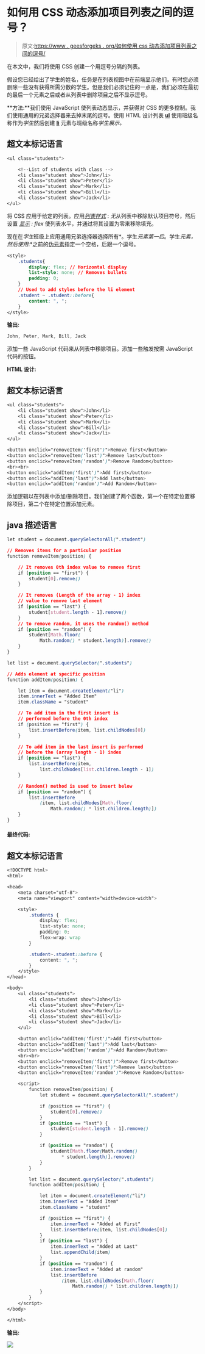 # 如何用 CSS 动态添加项目列表之间的逗号？

> 原文:[https://www . geesforgeks . org/如何使用 css 动态添加项目列表之间的逗号/](https://www.geeksforgeeks.org/how-to-add-commas-between-a-list-of-items-dynamically-with-css/)

在本文中，我们将使用 CSS 创建一个用逗号分隔的列表。

假设您已经给出了学生的姓名，任务是在列表视图中在前端显示他们，有时您必须删除一些没有获得所需分数的学生。但是我们必须记住的一点是，我们必须在最初的最后一个元素之后或者从列表中删除项目之后不显示逗号。

**方法:**我们使用 JavaScript 使列表动态显示，并获得对 CSS 的更多控制。我们使用通用的兄弟选择器来去掉末尾的逗号。使用 HTML 设计列表 [**ul**](https://www.geeksforgeeks.org/html-ul-tag/) 使用班级名称作为*学生*然后创建 [**li**](https://www.geeksforgeeks.org/html-li-tag/) 元素与班级名称*学生展示。*

## 超文本标记语言

```css
<ul class="students">

    <!--List of students with class -->
    <li class="student show">John</li>
    <li class="student show">Peter</li>
    <li class="student show">Mark</li>
    <li class="student show">Bill</li>
    <li class="student show">Jack</li>
</ul>
```

将 CSS 应用于给定的列表。应用[*列表样式*](https://www.geeksforgeeks.org/css-list-style-property/) : *无*从列表中移除默认项目符号，然后设置 [*显示*](https://www.geeksforgeeks.org/css-display-property/) *: flex* 使列表水平，并通过将其设置为零来移除填充。

现在在*学生*班级上应用通用兄弟选择器选择所有*。学生*元素第一后*。学生*元素，然后使用*:*之前的[伪元素](https://www.geeksforgeeks.org/css-pseudo-elements/)指定一个空格，后跟一个逗号。

```css
<style>
    .students{
        display: flex; // Horizontal display
        list-style: none; // Removes bullets
        padding: 0;
    }
    // Used to add styles before the li element
    .student ~ .student::before{
        content: ", ";
    }
</style>
```

**输出:**

```css
John, Peter, Mark, Bill, Jack
```

添加一些 JavaScript 代码来从列表中移除项目。添加一些触发按需 JavaScript 代码的按钮。

**HTML 设计:**

## 超文本标记语言

```css
<ul class="students">
    <li class="student show">John</li>
    <li class="student show">Peter</li>
    <li class="student show">Mark</li>
    <li class="student show">Bill</li>
    <li class="student show">Jack</li>
</ul>

<button onclick="removeItem('first')">Remove first</button>
<button onclick="removeItem('last')">Remove last</button>
<button onclick="removeItem('random')">Remove Random</button>
<br><br>
<button onclick="addItem('first')">Add first</button>
<button onclick="addItem('last')">Add last</button>
<button onclick="addItem('random')">Add Random</button>
```

添加逻辑以在列表中添加/删除项目。我们创建了两个函数，第一个在特定位置移除项目，第二个在特定位置添加元素。

## java 描述语言

```css
let student = document.querySelectorAll(".student")

// Removes items for a particular position
function removeItem(position) {

    // It removes 0th index value to remove first
    if (position == "first") {
        student[0].remove()
    }

    // It removes (Length of the array - 1) index
    // value to remove last element
    if (position == "last") {
        student[student.length - 1].remove()
    }
    // to remove random, it uses the random() method
    if (position == "random") {
        student[Math.floor(
            Math.random() * student.length)].remove()
    }
}

let list = document.querySelector(".students")

// Adds element at specific position
function addItem(position) {

    let item = document.createElement("li")
    item.innerText = "Added Item"
    item.className = "student"

    // To add item in the first insert is 
    // performed before the 0th index
    if (position == "first") {
        list.insertBefore(item, list.childNodes[0])
    }

    // To add item in the last insert is performed 
    // before the (array length - 1) index
    if (position == "last") {
        list.insertBefore(item, 
            list.childNodes[list.children.length - 1])
    }

    // Random() method is used to insert below
    if (position == "random") {
        list.insertBefore
            (item, list.childNodes[Math.floor(
                Math.random() * list.children.length)])
    }
}
```

#### 最终代码:

## 超文本标记语言

```css
<!DOCTYPE html>
<html>

<head>
    <meta charset="utf-8">
    <meta name="viewport" content="width=device-width">

    <style>
        .students {
            display: flex;
            list-style: none;
            padding: 0;
            flex-wrap: wrap
        }

        .student~.student::before {
            content: ", ";
        }
    </style>
</head>

<body>
    <ul class="students">
        <li class="student show">John</li>
        <li class="student show">Peter</li>
        <li class="student show">Mark</li>
        <li class="student show">Bill</li>
        <li class="student show">Jack</li>
    </ul>

    <button onclick="addItem('first')">Add first</button>
    <button onclick="addItem('last')">Add last</button>
    <button onclick="addItem('random')">Add Random</button>
    <br><br>
    <button onclick="removeItem('first')">Remove first</button>
    <button onclick="removeItem('last')">Remove last</button>
    <button onclick="removeItem('random')">Remove Random</button>

    <script>
        function removeItem(position) {
            let student = document.querySelectorAll(".student")

            if (position == "first") {
                student[0].remove()
            }
            if (position == "last") {
                student[student.length - 1].remove()
            }

            if (position == "random") {
                student[Math.floor(Math.random() 
                    * student.length)].remove()
            }
        }

        let list = document.querySelector(".students")
        function addItem(position) {

            let item = document.createElement("li")
            item.innerText = "Added Item"
            item.className = "student"

            if (position == "first") {
                item.innerText = "Added at First"
                list.insertBefore(item, list.childNodes[0])
            }
            if (position == "last") {
                item.innerText = "Added at Last"
                list.appendChild(item)
            }
            if (position == "random") {
                item.innerText = "Added at random"
                list.insertBefore
                    (item, list.childNodes[Math.floor(
                        Math.random() * list.children.length)])
            }
        }
    </script>
</body>

</html>
```

**输出:**

![](img/2e9013ea9f7629743b258b7bfd9ac790.png)